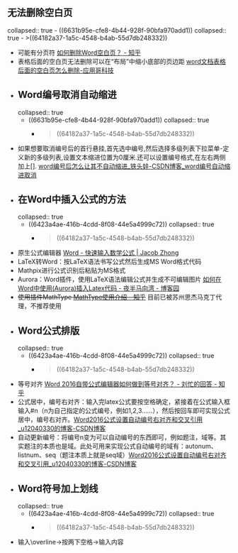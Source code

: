 ## 无法删除空白页
collapsed:: true
	- ((6631b95e-cfe8-4b44-928f-90bfa970add1))
	  collapsed:: true
		- >((64182a37-1a5c-4548-b4ab-55d7db248332))
- 可能有分页符 [如何删除Word空白页？ - 知乎](https://www.zhihu.com/question/393226815/answer/1220486734)
- 表格后面的空白页无法删除可以在“布局”中缩小底部的页边距 [word文档表格后面的空白页怎么删除-应用哥科技](https://yingyongge.com/Ep45.html)
- ## Word编号取消自动缩进
  collapsed:: true
	- ((6631b95e-cfe8-4b44-928f-90bfa970add1))
	  collapsed:: true
		- >((64182a37-1a5c-4548-b4ab-55d7db248332))
- 如果想要取消编号后的首行悬挂,首先选中编号,然后选择多级列表下拉菜单-定义新的多级列表,设置文本缩进位置为0厘米.还可以设置编号格式,在左右两侧加上[]. [word编号后怎么让其不自动缩进_铁头娃-CSDN博客_word编号自动缩进取消](https://blog.csdn.net/qq_40541268/article/details/90703114)
- ## 在Word中插入公式的方法
  collapsed:: true
	- ((6423a4ae-416b-4cdd-8f08-44e5a4999c72))
	  collapsed:: true
		- >((64182a37-1a5c-4548-b4ab-55d7db248332))
- 原生公式编辑器 [Word - 快速输入数学公式 | Jacob Zhong](https://zyxin.xyz/blog/2017-08/WordMath)
- LaTeX转Word：按LaTeX语法书写公式然后生成MS Word格式代码
- Mathpix进行公式识别后粘贴为MS格式
- Aurora：Word插件，使用LaTeX语法编辑公式并生成不可编辑图片 [如何在Word中使用(Aurora)插入Latex代码 - 夜半马向湾 - 博客园](https://www.cnblogs.com/Lisamon/p/11162697.html)
- ~~使用插件MathType [MathType使用介绍 - 知乎](https://zhuanlan.zhihu.com/p/427392956)~~ 目前已被苏州思杰马克丁代理，不推荐使用
- ## Word公式排版
  collapsed:: true
	- ((6423a4ae-416b-4cdd-8f08-44e5a4999c72))
	  collapsed:: true
		- >((64182a37-1a5c-4548-b4ab-55d7db248332))
- 等号对齐 [Word 2016自带公式编辑器如何做到等号对齐？ - 刘忙的回答 - 知乎](https://www.zhihu.com/question/42837433/answer/94929570)
- 公式居中，编号右对齐：输入完latex公式要按空格确定，紧接着在公式输入框输入\#n（n为自己指定的公式编号，例如1,2,3……），然后按回车即可实现公式居中，编号右对齐。[Word2016公式设置自动编号右对齐和交叉引用_u12040330的博客-CSDN博客](https://blog.csdn.net/u12040330/article/details/88180421)
- 自动更新编号：将编号n变为可以自动编号的东西即可，例如题注，域等。其实题注的本质也是域。此处可用来实现公式自动编号的域有：autonum、listnum、seq（题注本质上就是seq域）[Word2016公式设置自动编号右对齐和交叉引用_u12040330的博客-CSDN博客](https://blog.csdn.net/u12040330/article/details/88180421)
- ## Word符号加上划线
  collapsed:: true
	- ((6423a4ae-416b-4cdd-8f08-44e5a4999c72))
	  collapsed:: true
		- >((64182a37-1a5c-4548-b4ab-55d7db248332))
- 输入\\overline->按两下空格->输入内容